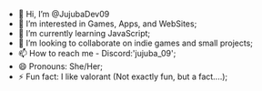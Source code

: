 - 👋 Hi, I’m @JujubaDev09
- 👀 I’m interested in Games, Apps, and WebSites;
- 🌱 I’m currently learning JavaScript;
- 💞️ I’m looking to collaborate on indie games and small projects;
- 📫 How to reach me - Discord:'jujuba_09';
- 😄 Pronouns: She/Her;
- ⚡ Fun fact: I like valorant (Not exactly fun, but a fact....);

<!---
JujubaDev09/JujubaDev09 is a ✨ special ✨ repository because its `README.md` (this file) appears on your GitHub profile.
You can click the Preview link to take a look at your changes.
--->
